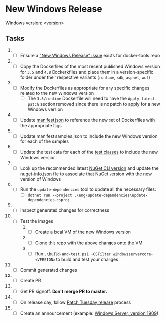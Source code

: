 # New Windows Release

Windows version: &lt;version&gt;

## Tasks

1. - [ ] Ensure a ["New Windows Release" issue](https://github.com/dotnet/docker-tools/blob/.github/ISSUE_TEMPLATE/releases/new-windows-release.md) exists for docker-tools repo
1. - [ ] Copy the Dockerfiles of the most recent published Windows version for `3.5` and `4.8` Dockerkfiles and place them in a version-specific folder under their respective variants (`runtime`, `sdk`, `aspnet`, `wcf`)
1. - [ ] Modify the Dockerfiles as appropriate for any specific changes related to the new Windows version
      - [ ] The `3.5/runtime` Dockerfile will need to have the `Apply latest patch` section removed since there is no patch to apply for a new Windows version
1. - [ ] Update [manifest.json](https://github.com/microsoft/dotnet-framework-docker/blob/master/manifest.json) to reference the new set of Dockerfiles with the appropriate tags
1. - [ ] Update [manifest.samples.json](https://github.com/microsoft/dotnet-framework-docker/blob/master/manifest.samples.json) to include the new Windows version for each of the samples
1. - [ ] Update the test data for each of the [test classes](https://github.com/microsoft/dotnet-framework-docker/tree/master/tests/Microsoft.DotNet.Framework.Docker.Tests) to include the new Windows version
1. - [ ] Look up the recommended latest [NuGet CLI version](https://www.nuget.org/downloads) and update the [nuget-info.json](https://github.com/microsoft/dotnet-framework-docker/blob/master/eng/nuget-info.json) file to associate that NuGet version with the new version of Windows
1. - [ ] Run the `update-dependencies` tool to update all the necessary files:
      - [ ] `dotnet run --project .\eng\update-dependencies\update-dependencies.csproj`
1. - [ ] Inspect generated changes for correctness
1. - [ ] Test the images
      1. - [ ] Create a local VM of the new Windows version
      1. - [ ] Clone this repo with the above changes onto the VM
      1. - [ ] Run `.\build-and-test.ps1 -OSFilter windowsservercore-<VERSION>` to build and test your changes
1. - [ ] Commit generated changes
1. - [ ] Create PR
1. - [ ] Get PR signoff. **Don't merge PR to master.**
1. - [ ] On release day, follow [Patch Tuesday release](patch-tuesday-release.md) process
1. - [ ] Create an announcement (example: [Windows Server, version 1909](https://github.com/microsoft/dotnet-framework-docker/issues/448))
